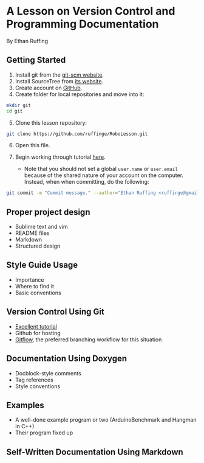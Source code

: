 A Lesson on Version Control and Programming Documentation
=========================================================
By Ethan Ruffing

Getting Started
--------------
1.  Install git from the [git-scm website](http://git-scm.com/download/mac).
2.  Install SourceTree from [its website](http://www.sourcetreeapp.com/).
3.  Create account on [GitHub](https://github.com/).
4.  Create folder for local repositories and move into it:
```sh
mkdir git
cd git
```
5.  Clone this lesson repository:
```sh
git clone https://github.com/ruffinge/RoboLesson.git
```
6.  Open this file.
7.  Begin working through tutorial
    [here](https://www.atlassian.com/git/tutorials/setting-up-a-repository).

    * Note that you should not set a global `user.name` or `user.email` because
      of the shared nature of your account on the computer. Instead, when
      when committing, do the following:
```sh
git commit -m "Commit message." --author="Ethan Ruffing <ruffinge@gmail.com>"
```

Proper project design
---------------------
* Sublime text and vim
* README files
* Markdown
* Structured design

Style Guide Usage
-----------------
* Importance
* Where to find it
* Basic conventions

Version Control Using Git
-------------------------
* [Excellent tutorial](https://www.atlassian.com/git/tutorials/setting-up-a-repository)
* Github for hosting
* [Gitflow](http://nvie.com/posts/a-successful-git-branching-model/), the
preferred branching workflow for this situation

Documentation Using Doxygen
---------------------------
* Docblock-style comments
* Tag references
* Style conventions

Examples
--------
* A well-done example program or two (ArduinoBenchmark and Hangman in C++)
* Their program fixed up

Self-Written Documentation Using Markdown
-----------------------------------------

